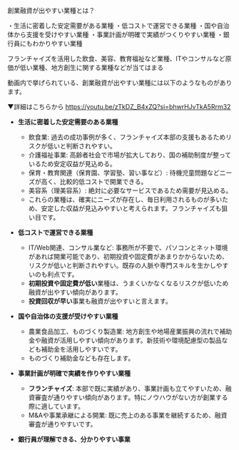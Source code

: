  
創業融資が出やすい業種とは？

・生活に密着した安定需要がある業種
・低コストで運営できる業種
・国や自治体から支援を受けやすい業種
・事業計画が明確で実績がつくりやすい業種
・銀行員にもわかりやすい業種

フランチャイズを活用した飲食、美容、教育福祉など業種、ITやコンサルなど原価が低い業種、地方創生に関する業種などが当てはまる





動画内で挙げられている、創業融資が出やすい業種には以下のようなものがあります。


▼詳細はこちらから
https://youtu.be/zTkDZ_B4xZQ?si=bhwrHJvTkA5Rrm32

- **生活に密着した安定需要のある業種**
    
    - 飲食業: 過去の成功事例が多く、フランチャイズ本部の支援もあるためリスクが低いと判断されやすい。
    - 介護福祉事業: 高齢者社会で市場が拡大しており、国の補助制度が整っているため安定収益が見込める。
    - 保育・教育関連（保育園、学習塾、習い事など）: 待機児童問題などニーズが高く、比較的低コストで開業できる。
    - 美容系（理美容系）: 絶対に必要なサービスであるため需要が見込める。
    - これらの業種は、確実にニーズが存在し、毎日利用されるものが多いため、安定した収益が見込みやすいと考えられます。フランチャイズも狙い目です。
- **低コストで運営できる業種**
    
    - IT/Web関連、コンサル業など: 事務所が不要で、パソコンとネット環境があれば開業可能であり、初期投資や固定費があまりかからないため、リスクが低いと判断されやすい。既存の人脈や専門スキルを生かしやすいのも利点です。
    - **初期投資や固定費が低い**業種は、うまくいかなくなるリスクが低いため融資が出やすい傾向があります。
    - **投資回収が早い**事業も融資が出やすいと言えます。
- **国や自治体の支援が受けやすい業種**
    
    - 農業食品加工、ものづくり製造業: 地方創生や地場産業振興の流れで補助金や融資が活用しやすい傾向があります。新技術や環境配慮型の製品なども補助金を活用しやすいです。
    - ものづくり補助金なども存在します。
- **事業計画が明確で実績を作りやすい業種**
    
    - **フランチャイズ**: 本部で既に実績があり、事業計画も立てやすいため、融資審査が通りやすい傾向があります。特にノウハウがない方が創業する際に適しています。
    - M&Aや事業承継による開業: 既に売上のある事業を継続するため、融資審査が通りやすいです。
- **銀行員が理解できる、分かりやすい事業**